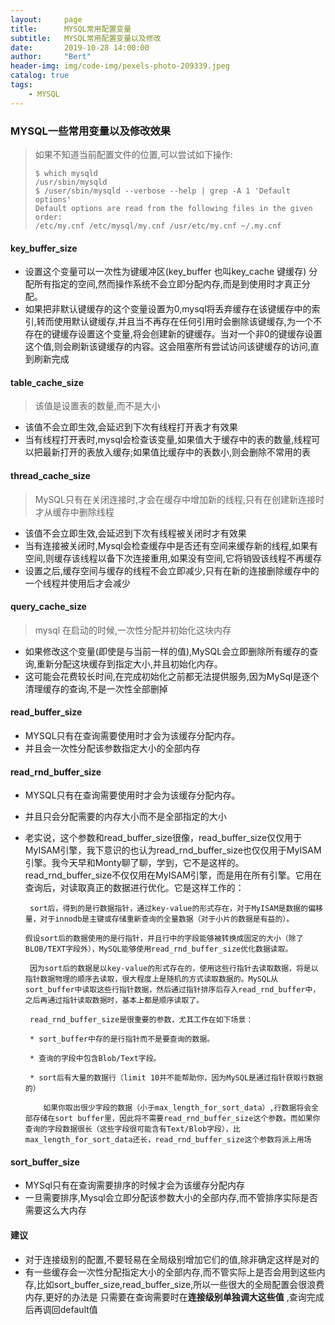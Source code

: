 ```yaml
---
layout:     page
title:      MYSQL常用配置变量
subtitle:   MYSQL常用配置变量以及修改
date:       2019-10-28 14:00:00
author:     "Bert"
header-img: img/code-img/pexels-photo-209339.jpeg
catalog: true
tags:
    - MYSQL
---
```


### MYSQL一些常用变量以及修改效果

> 如果不知道当前配置文件的位置,可以尝试如下操作:
>
> ```shell
> $ which mysqld
> /usr/sbin/mysqld
> $ /user/sbin/mysqld --verbose --help | grep -A 1 'Default options'
> Default options are read from the following files in the given order:
> /etc/my.cnf /etc/mysql/my.cnf /usr/etc/my.cnf ~/.my.cnf 
> ```

#### key_buffer_size

-  设置这个变量可以一次性为键缓冲区(key_buffer 也叫key_cache  键缓存) 分配所有指定的空间,然而操作系统不会立即分配内存,而是到使用时才真正分配。
- 如果把非默认键缓存的这个变量设置为0,mysql将丢弃缓存在该键缓存中的索引,转而使用默认键缓存,并且当不再存在任何引用时会删除该键缓存,为一个不存在的键缓存设置这个变量,将会创建新的键缓存。当对一个非0的键缓存设置这个值,则会刷新该键缓存的内容。这会阻塞所有尝试访问该键缓存的访问,直到刷新完成

#### table_cache_size

> 该值是设置表的数量,而不是大小

- 该值不会立即生效,会延迟到下次有线程打开表才有效果
- 当有线程打开表时,mysql会检查该变量,如果值大于缓存中的表的数量,线程可以把最新打开的表放入缓存;如果值比缓存中的表数小,则会删除不常用的表

#### thread_cache_size

> MySQL只有在关闭连接时,才会在缓存中增加新的线程,只有在创建新连接时才从缓存中删除线程

- 该值不会立即生效,会延迟到下次有线程被关闭时才有效果
- 当有连接被关闭时,Mysql会检查缓存中是否还有空间来缓存新的线程,如果有空间,则缓存该线程以备下次连接重用,如果没有空间,它将销毁该线程不再缓存
- 设置之后,缓存空间与缓存的线程不会立即减少,只有在新的连接删除缓存中的一个线程并使用后才会减少

#### query_cache_size

> mysql 在启动的时候,一次性分配并初始化这块内存

- 如果修改这个变量(即使是与当前一样的值),MySQL会立即删除所有缓存的查询,重新分配这块缓存到指定大小,并且初始化内存。
- 这可能会花费较长时间,在完成初始化之前都无法提供服务,因为MySql是逐个清理缓存的查询,不是一次性全部删掉

#### read_buffer_size

- MYSQL只有在查询需要使用时才会为该缓存分配内存。
- 并且会一次性分配该参数指定大小的全部内存

#### read_rnd_buffer_size

- MYSQL只有在查询需要使用时才会为该缓存分配内存。

- 并且只会分配需要的内存大小而不是全部指定的大小

- 老实说，这个参数和read_buffer_size很像，read_buffer_size仅仅用于MyISAM引擎，我下意识的也认为read_rnd_buffer_size也仅仅用于MyISAM引擎。我今天早和Monty聊了聊，学到，它不是这样的。read_rnd_buffer_size不仅仅用在MyISAM引擎，而是用在所有引擎。它用在查询后，对读取真正的数据进行优化。它是这样工作的：

       sort后，得到的是行数据指针，通过key-value的形式存在，对于MyISAM是数据的偏移量，对于innodb是主键或存储重新查询的全量数据（对于小片的数据是有益的）。
      
      假设sort后的数据使用的是行指针，并且行中的字段能够被转换成固定的大小（除了BLOB/TEXT字段外），MySQL能够使用read_rnd_buffer_size优化数据读取。
      
       因为sort后的数据是以key-value的形式存在的，使用这些行指针去读取数据，将是以指针数据物理的顺序去读取，很大程度上是随机的方式读取数据的。MySQL从sort_buffer中读取这些行指针数据，然后通过指针排序后存入read_rnd_buffer中，之后再通过指针读取数据时，基本上都是顺序读取了。
      
       read_rnd_buffer_size是很重要的参数，尤其工作在如下场景：
      
       * sort_buffer中存的是行指针而不是要查询的数据。
      
       * 查询的字段中包含Blob/Text字段。
      
       * sort后有大量的数据行（limit 10并不能帮助你，因为MySQL是通过指针获取行数据的）
      
          如果你取出很少字段的数据（小于max_length_for_sort_data）,行数据将会全部存储在sort buffer里，因此将不需要read_rnd_buffer_size这个参数。而如果你查询的字段数据很长（这些字段很可能含有Text/Blob字段），比max_length_for_sort_data还长，read_rnd_buffer_size这个参数将派上用场

#### sort_buffer_size

- MYSql只有在查询需要排序的时候才会为该缓存分配内存
- 一旦需要排序,Mysql会立即分配该参数大小的全部内存,而不管排序实际是否需要这么大内存

#### 建议

- 对于连接级别的配置,不要轻易在全局级别增加它们的值,除非确定这样是对的
- 有一些缓存会一次性分配指定大小的全部内存,而不管实际上是否会用到这些内存,比如sort_buffer_size,read_buffer_size,所以一些很大的全局配置会很浪费内存,更好的办法是 只需要在查询需要时在**连接级别单独调大这些值** ,查询完成后再调回default值